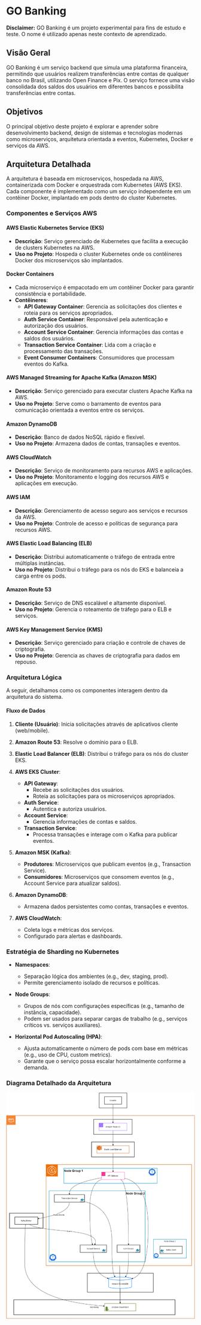 # GO Banking

**Disclaimer:** GO Banking é um projeto experimental para fins de estudo e teste. O nome é utilizado apenas neste contexto de aprendizado.

## Visão Geral

GO Banking é um serviço backend que simula uma plataforma financeira, permitindo que usuários realizem transferências entre contas de qualquer banco no Brasil, utilizando Open Finance e Pix. O serviço fornece uma visão consolidada dos saldos dos usuários em diferentes bancos e possibilita transferências entre contas.

## Objetivos

O principal objetivo deste projeto é explorar e aprender sobre desenvolvimento backend, design de sistemas e tecnologias modernas como microserviços, arquitetura orientada a eventos, Kubernetes, Docker e serviços da AWS.

## Arquitetura Detalhada

A arquitetura é baseada em microserviços, hospedada na AWS, containerizada com Docker e orquestrada com Kubernetes (AWS EKS). Cada componente é implementado como um serviço independente em um contêiner Docker, implantado em pods dentro do cluster Kubernetes.

### Componentes e Serviços AWS

#### AWS Elastic Kubernetes Service (EKS)

- **Descrição**: Serviço gerenciado de Kubernetes que facilita a execução de clusters Kubernetes na AWS.
- **Uso no Projeto**: Hospeda o cluster Kubernetes onde os contêineres Docker dos microserviços são implantados.

#### Docker Containers

- Cada microserviço é empacotado em um contêiner Docker para garantir consistência e portabilidade.
- **Contêineres**:
  - **API Gateway Container**: Gerencia as solicitações dos clientes e roteia para os serviços apropriados.
  - **Auth Service Container**: Responsável pela autenticação e autorização dos usuários.
  - **Account Service Container**: Gerencia informações das contas e saldos dos usuários.
  - **Transaction Service Container**: Lida com a criação e processamento das transações.
  - **Event Consumer Containers**: Consumidores que processam eventos do Kafka.

#### AWS Managed Streaming for Apache Kafka (Amazon MSK)

- **Descrição**: Serviço gerenciado para executar clusters Apache Kafka na AWS.
- **Uso no Projeto**: Serve como o barramento de eventos para comunicação orientada a eventos entre os serviços.

#### Amazon DynamoDB

- **Descrição**: Banco de dados NoSQL rápido e flexível.
- **Uso no Projeto**: Armazena dados de contas, transações e eventos.

#### AWS CloudWatch

- **Descrição**: Serviço de monitoramento para recursos AWS e aplicações.
- **Uso no Projeto**: Monitoramento e logging dos recursos AWS e aplicações em execução.

#### AWS IAM

- **Descrição**: Gerenciamento de acesso seguro aos serviços e recursos da AWS.
- **Uso no Projeto**: Controle de acesso e políticas de segurança para recursos AWS.

#### AWS Elastic Load Balancing (ELB)

- **Descrição**: Distribui automaticamente o tráfego de entrada entre múltiplas instâncias.
- **Uso no Projeto**: Distribui o tráfego para os nós do EKS e balanceia a carga entre os pods.

#### Amazon Route 53

- **Descrição**: Serviço de DNS escalável e altamente disponível.
- **Uso no Projeto**: Gerencia o roteamento de tráfego para o ELB e serviços.

#### AWS Key Management Service (KMS)

- **Descrição**: Serviço gerenciado para criação e controle de chaves de criptografia.
- **Uso no Projeto**: Gerencia as chaves de criptografia para dados em repouso.

### Arquitetura Lógica

A seguir, detalhamos como os componentes interagem dentro da arquitetura do sistema.

#### Fluxo de Dados

1. **Cliente (Usuário)**: Inicia solicitações através de aplicativos cliente (web/mobile).

2. **Amazon Route 53**: Resolve o domínio para o ELB.

3. **Elastic Load Balancer (ELB)**: Distribui o tráfego para os nós do cluster EKS.

4. **AWS EKS Cluster**:

   - **API Gateway**:
     - Recebe as solicitações dos usuários.
     - Roteia as solicitações para os microserviços apropriados.
   - **Auth Service**:
     - Autentica e autoriza usuários.
   - **Account Service**:
     - Gerencia informações de contas e saldos.
   - **Transaction Service**:
     - Processa transações e interage com o Kafka para publicar eventos.

5. **Amazon MSK (Kafka)**:

   - **Produtores**: Microserviços que publicam eventos (e.g., Transaction Service).
   - **Consumidores**: Microserviços que consomem eventos (e.g., Account Service para atualizar saldos).

6. **Amazon DynamoDB**:

   - Armazena dados persistentes como contas, transações e eventos.

7. **AWS CloudWatch**:

   - Coleta logs e métricas dos serviços.
   - Configurado para alertas e dashboards.

### Estratégia de Sharding no Kubernetes

- **Namespaces**:

  - Separação lógica dos ambientes (e.g., dev, staging, prod).
  - Permite gerenciamento isolado de recursos e políticas.

- **Node Groups**:

  - Grupos de nós com configurações específicas (e.g., tamanho de instância, capacidade).
  - Podem ser usados para separar cargas de trabalho (e.g., serviços críticos vs. serviços auxiliares).

- **Horizontal Pod Autoscaling (HPA)**:

  - Ajusta automaticamente o número de pods com base em métricas (e.g., uso de CPU, custom metrics).
  - Garante que o serviço possa escalar horizontalmente conforme a demanda.

### Diagrama Detalhado da Arquitetura
![design](go-banking-design.png)